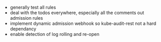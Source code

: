 * generally test all rules
* deal with the todos everywhere, especially all the comments out admission rules
* implement dynamic admission webhook so kube-audit-rest not a hard dependancy
* enable detection of log rolling and re-open

